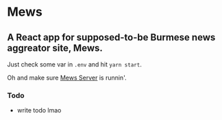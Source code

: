 # Mews
## A React app for supposed-to-be Burmese news aggreator site, Mews.

Just check some var in `.env` and hit `yarn start`.

Oh and make sure [Mews Server](https://github.com/agmyintmyatoo/mews) is runnin'.

### Todo
* write todo lmao